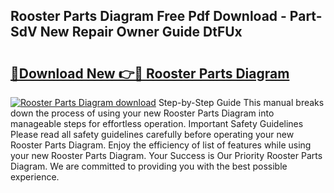## Rooster Parts Diagram Free Pdf Download - Part-SdV New Repair Owner Guide DtFUx

# <h2><a href="http://dfjirkt.blite.top/?on=Rooster+Parts+Diagram">🔗Download New 👉🔴 Rooster Parts Diagram</a></h2>

[![Rooster Parts Diagram download](https://i.imgur.com/lujVjoI.png)](http://dfjirkt.blite.top/?on=Rooster+Parts+Diagram)
Step-by-Step Guide This manual breaks down the process of using your new Rooster Parts Diagram into manageable steps for effortless operation. Important Safety Guidelines Please read all safety guidelines carefully before operating your new Rooster Parts Diagram. Enjoy the efficiency of list of features while using your new Rooster Parts Diagram. Your Success is Our Priority Rooster Parts Diagram. We are committed to providing you with the best possible experience.
